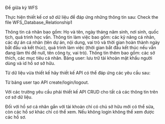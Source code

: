 Đề giữa kỳ WFS

Thực hiện thiết kế cơ sở dữ liệu để đáp ứng những thông tin sau: Check the file WFS_Database_Relationship1

Thông tin cá nhân bao gồm: Họ và tên, ngày tháng năm sinh, nơi sinh, quốc tịch, quá trình học vấn.
Thông tin làm việc bao gồm: các kỹ năng cá nhân, các dự án cá nhân (tên dự án, nội dung, vai trò và thời gian hoàn thành ngày bắt đầu và kết thúc), quá trình làm việc (thời gian bắt đầu kết thúc nếu vẫn đang làm thì để null, tên công ty, vai trò).
Thông tin thêm bao gồm: các sở thích, các mục tiêu cá nhân.
Bảng user: lưu trữ tài khoản mật khẩu người dùng và id hồ sơ sở hữu.

Từ dữ liệu vừa thiết kế hãy thiết kế API có thể đáp ứng các yêu cầu sau:

Từ bảng user tạo API create/login/logout.

Với các trường yêu cầu phải thiết kế API CRUD cho tất cả các thông tin trên cơ sở dữ liệu.

Đối với hồ sơ cá nhân gắn với tài khoản chỉ có chủ sở hữu mới có thể sửa, còn các hồ sơ khác chỉ có thể xem. Nếu không login không thể xem được các hồ sơ.
